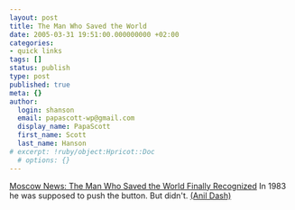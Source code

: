 ```yaml
---
layout: post
title: The Man Who Saved the World
date: 2005-03-31 19:51:00.000000000 +02:00
categories:
- quick links
tags: []
status: publish
type: post
published: true
meta: {}
author:
  login: shanson
  email: papascott-wp@gmail.com
  display_name: PapaScott
  first_name: Scott
  last_name: Hanson
# excerpt: !ruby/object:Hpricot::Doc
  # options: {}
---
```

<p><a href="http://www.mosnews.com/feature/2004/05/21/petrov.shtml" title="The Man Who Saved the World Finally Recognized - FEATURE - MOSNEWS.COM">Moscow News: The Man Who Saved the World Finally Recognized</a> In 1983 he was supposed to push the button. But didn't. <a href="http://www.dashes.com/anil/2005/03/30/the_man_who_sav">(Anil Dash)</a></p>
